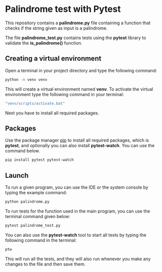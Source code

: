 # Palindrome test with Pytest

This repository contains a **palindrome.py** file containing a function that checks if the string given as input is a palindrome. 

The file **palindrome_test.py** contains tests using the **pytest** library to validate the **is_palindrome()** function.

## Creating a virtual environment

Open a terminal in your project directory and type the following command:

```bash
python -m venv venv
```
This will create a virtual environment named **venv**. To activate the virtual environment type the following command in your terminal:

```bash
"venv/scripts/activate.bat"
```

Next you have to install all required packages.


## Packages

Use the package manager [pip](https://pip.pypa.io/en/stable/) to install all required packages, which is **pytest**, and optionally you can also install **pytest-watch**. You can use the command below.

```bash
pip install pytest pytest-watch
```

## Launch

To run a given program, you can use the IDE or the system console by typing the example command:

```bash
python palindrome.py
```

To run tests for the function used in the main program, you can use the terminal command given below:

```bash
pytest palindrome_test.py
```

You can also use the **pytest-watch** tool to start all tests by typing the following command in the terminal:

```bash
ptw
```

This will run all the tests, and they will also run whenever you make any changes to the file and then save them.

